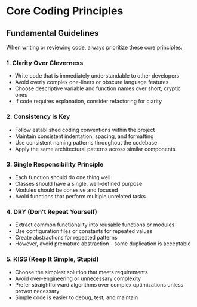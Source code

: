 # Core Coding Principles

## Fundamental Guidelines

When writing or reviewing code, always prioritize these core principles:

### 1. Clarity Over Cleverness
- Write code that is immediately understandable to other developers
- Avoid overly complex one-liners or obscure language features
- Choose descriptive variable and function names over short, cryptic ones
- If code requires explanation, consider refactoring for clarity

### 2. Consistency is Key
- Follow established coding conventions within the project
- Maintain consistent indentation, spacing, and formatting
- Use consistent naming patterns throughout the codebase
- Apply the same architectural patterns across similar components

### 3. Single Responsibility Principle
- Each function should do one thing well
- Classes should have a single, well-defined purpose
- Modules should be cohesive and focused
- Avoid functions that perform multiple unrelated tasks

### 4. DRY (Don't Repeat Yourself)
- Extract common functionality into reusable functions or modules
- Use configuration files or constants for repeated values
- Create abstractions for repeated patterns
- However, avoid premature abstraction - some duplication is acceptable

### 5. KISS (Keep It Simple, Stupid)
- Choose the simplest solution that meets requirements
- Avoid over-engineering or unnecessary complexity
- Prefer straightforward algorithms over complex optimizations unless proven necessary
- Simple code is easier to debug, test, and maintain
